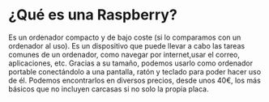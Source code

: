 # ¿Qué es una Raspberry?  
Es un ordenador compacto y de bajo coste (si lo comparamos con un ordenador al uso). 
Es un dispositivo que puede llevar a cabo las tareas comunes de un ordenador, como navegar por internet,usar el correo,
aplicaciones, etc.
Gracias a su tamaño, podemos usarlo como ordenador portable conectándolo a una pantalla, ratón y teclado para poder
hacer uso de él.
Podemos encontrarlos en diversos precios, desde unos 40€, los más básicos que no incluyen carcasas si no solo la
propia placa.
